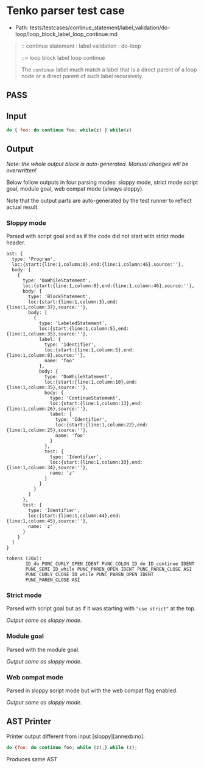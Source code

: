 # Tenko parser test case

- Path: tests/testcases/continue_statement/label_validation/do-loop/loop_block_label_loop_continue.md

> :: continue statement : label validation : do-loop
>
> ::> loop block label loop continue
>
> The `continue` label much match a label that is a direct parent of a loop node or a direct parent of such label recursively.

## PASS

## Input

`````js
do { foo: do continue foo; while(z) } while(z)
`````

## Output

_Note: the whole output block is auto-generated. Manual changes will be overwritten!_

Below follow outputs in four parsing modes: sloppy mode, strict mode script goal, module goal, web compat mode (always sloppy).

Note that the output parts are auto-generated by the test runner to reflect actual result.

### Sloppy mode

Parsed with script goal and as if the code did not start with strict mode header.

`````
ast: {
  type: 'Program',
  loc:{start:{line:1,column:0},end:{line:1,column:46},source:''},
  body: [
    {
      type: 'DoWhileStatement',
      loc:{start:{line:1,column:0},end:{line:1,column:46},source:''},
      body: {
        type: 'BlockStatement',
        loc:{start:{line:1,column:3},end:{line:1,column:37},source:''},
        body: [
          {
            type: 'LabeledStatement',
            loc:{start:{line:1,column:5},end:{line:1,column:35},source:''},
            label: {
              type: 'Identifier',
              loc:{start:{line:1,column:5},end:{line:1,column:8},source:''},
              name: 'foo'
            },
            body: {
              type: 'DoWhileStatement',
              loc:{start:{line:1,column:10},end:{line:1,column:35},source:''},
              body: {
                type: 'ContinueStatement',
                loc:{start:{line:1,column:13},end:{line:1,column:26},source:''},
                label: {
                  type: 'Identifier',
                  loc:{start:{line:1,column:22},end:{line:1,column:25},source:''},
                  name: 'foo'
                }
              },
              test: {
                type: 'Identifier',
                loc:{start:{line:1,column:33},end:{line:1,column:34},source:''},
                name: 'z'
              }
            }
          }
        ]
      },
      test: {
        type: 'Identifier',
        loc:{start:{line:1,column:44},end:{line:1,column:45},source:''},
        name: 'z'
      }
    }
  ]
}

tokens (20x):
       ID_do PUNC_CURLY_OPEN IDENT PUNC_COLON ID_do ID_continue IDENT
       PUNC_SEMI ID_while PUNC_PAREN_OPEN IDENT PUNC_PAREN_CLOSE ASI
       PUNC_CURLY_CLOSE ID_while PUNC_PAREN_OPEN IDENT
       PUNC_PAREN_CLOSE ASI
`````

### Strict mode

Parsed with script goal but as if it was starting with `"use strict"` at the top.

_Output same as sloppy mode._

### Module goal

Parsed with the module goal.

_Output same as sloppy mode._

### Web compat mode

Parsed in sloppy script mode but with the web compat flag enabled.

_Output same as sloppy mode._

## AST Printer

Printer output different from input [sloppy][annexb:no]:

````js
do {foo: do continue foo; while (z);} while (z);
````

Produces same AST
